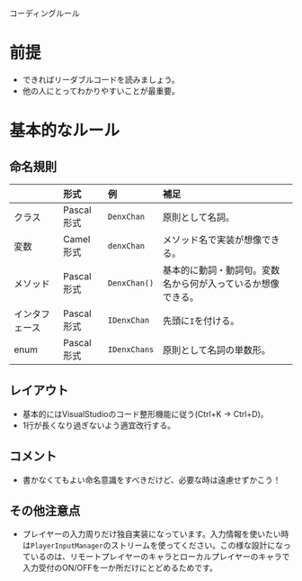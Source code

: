 
コーディングルール

# 前提
- できればリーダブルコードを読みましょう。
- 他の人にとってわかりやすいことが最重要。

# 基本的なルール
## 命名規則

|  | 形式 | 例 | 補足 |
|:-----------|:------------|:------------|:------------|
| クラス | Pascal形式 | `DenxChan` | 原則として名詞。 |
| 変数 | Camel形式 | `denxChan` | メソッド名で実装が想像できる。 |
| メソッド | Pascal形式 | `DenxChan()` | 基本的に動詞・動詞句。変数名から何が入っているか想像できる。 |
| インタフェース | Pascal形式 | `IDenxChan` | 先頭に`I`を付ける。 |
| enum | Pascal形式 | `IDenxChans` | 原則として名詞の単数形。 |

## レイアウト
- 基本的にはVisualStudioのコード整形機能に従う(Ctrl+K → Ctrl+D)。
- 1行が長くなり過ぎないよう適宜改行する。

## コメント
- 書かなくてもよい命名意識をすべきだけど、必要な時は遠慮せずかこう！

## その他注意点
- プレイヤーの入力周りだけ独自実装になっています。入力情報を使いたい時は`PlayerInputManager`のストリームを使ってください。この様な設計になっているのは、リモートプレイヤーのキャラとローカルプレイヤーのキャラで入力受付のON/OFFを一か所だけにとどめるためです。
